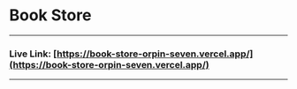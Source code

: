 # Book Store
***

### Live Link: [https://book-store-orpin-seven.vercel.app/](https://book-store-orpin-seven.vercel.app/)

***